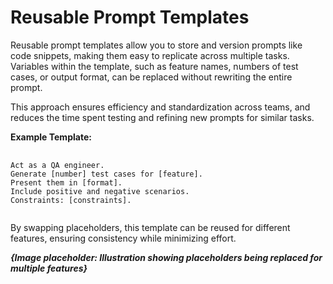<h1>Reusable Prompt Templates</h1>
<p>
	Reusable prompt templates allow you to store and version prompts like code snippets, making them easy to replicate across multiple tasks. Variables within the template, such as feature names, numbers of test cases, or output format, can be replaced without rewriting the entire prompt.
</p>
<p>
	This approach ensures efficiency and standardization across teams, and reduces the time spent testing and refining new prompts for similar tasks.
</p>
<b>Example Template:</b>
<pre>
	<code>
Act as a QA engineer. 
Generate [number] test cases for [feature]. 
Present them in [format]. 
Include positive and negative scenarios. 
Constraints: [constraints].
	</code>
</pre>
<p>
	By swapping placeholders, this template can be reused for different features, ensuring consistency while minimizing effort.
</p>

<footer>
	<b><i>{Image placeholder: Illustration showing placeholders being replaced for multiple features}</i></b>
</footer>